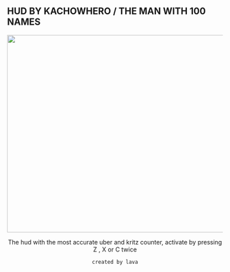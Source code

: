 ## HUD BY KACHOWHERO / THE MAN WITH 100 NAMES

<p align="center">
    <img width="782" height="460" src="https://i.imgur.com/U8KMtuk.png">
</p>

<div align="center">
    The hud with the most accurate uber and kritz counter, activate by pressing Z , X or C twice
    
    created by lava
</div>
